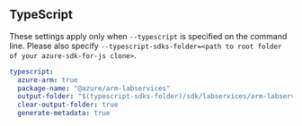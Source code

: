 ## TypeScript

These settings apply only when `--typescript` is specified on the command line.
Please also specify `--typescript-sdks-folder=<path to root folder of your azure-sdk-for-js clone>`.

``` yaml $(typescript)
typescript:
  azure-arm: true
  package-name: "@azure/arm-labservices"
  output-folder: "$(typescript-sdks-folder)/sdk/labservices/arm-labservices"
  clear-output-folder: true
  generate-metadata: true
```
